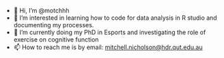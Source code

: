 - 👋 Hi, I’m @motchhh
- 👀 I’m interested in learning how to code for data analysis in R studio and documenting my processes. 
- 🌱 I’m currently doing my PhD in Esports and investigating the role of exercise on cognitive function
- 📫 How to reach me is by email: mitchell.nicholson@hdr.qut.edu.au

<!---
motchhh/motchhh is a ✨ special ✨ repository because its `README.md` (this file) appears on your GitHub profile.
You can click the Preview link to take a look at your changes.
--->
